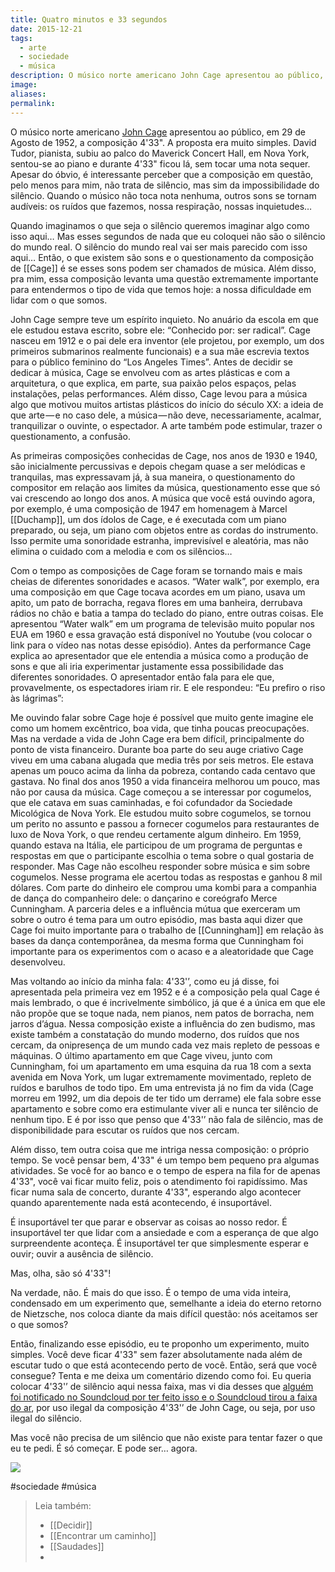 ```yaml
---
title: Quatro minutos e 33 segundos
date: 2015-12-21
tags:
  - arte
  - sociedade
  - música
description: O músico norte americano John Cage apresentou ao público, em 29 de Agosto de 1952, a composição 4'33". A proposta era muito simples.
image: 
aliases: 
permalink:
---
```

O músico norte americano [John Cage](https://en.wikipedia.org/wiki/John_Cage) apresentou ao público, em 29 de Agosto de 1952, a composição 4'33". A proposta era muito simples. David Tudor, pianista, subiu ao palco do Maverick Concert Hall, em Nova York, sentou-se ao piano e durante 4'33" ficou lá, sem tocar uma nota sequer. Apesar do óbvio, é interessante perceber que a composição em questão, pelo menos para mim, não trata de silêncio, mas sim da impossibilidade do silêncio. Quando o músico não toca nota nenhuma, outros sons se tornam audíveis: os ruídos que fazemos, nossa respiração, nossas inquietudes…

Quando imaginamos o que seja o silêncio queremos imaginar algo como isso aqui… Mas esses segundos de nada que eu coloquei não são o silêncio do mundo real. O silêncio do mundo real vai ser mais parecido com isso aqui… Então, o que existem são sons e o questionamento da composição de [[Cage]] é se esses sons podem ser chamados de música. Além disso, pra mim, essa composição levanta uma questão extremamente importante para entendermos o tipo de vida que temos hoje: a nossa dificuldade em lidar com o que somos.

John Cage sempre teve um espírito inquieto. No anuário da escola em que ele estudou estava escrito, sobre ele: “Conhecido por: ser radical”. Cage nasceu em 1912 e o pai dele era inventor (ele projetou, por exemplo, um dos primeiros submarinos realmente funcionais) e a sua mãe escrevia textos para o público feminino do “Los Angeles Times”. Antes de decidir se dedicar à música, Cage se envolveu com as artes plásticas e com a arquitetura, o que explica, em parte, sua paixão pelos espaços, pelas instalações, pelas performances. Além disso, Cage levou para a música algo que motivou muitos artistas plásticos do início do século XX: a ideia de que arte — e no caso dele, a música — não deve, necessariamente, acalmar, tranquilizar o ouvinte, o espectador. A arte também pode estimular, trazer o questionamento, a confusão.

As primeiras composições conhecidas de Cage, nos anos de 1930 e 1940, são inicialmente percussivas e depois chegam quase a ser melódicas e tranquilas, mas expressavam já, à sua maneira, o questionamento do compositor em relação aos limites da música, questionamento esse que só vai crescendo ao longo dos anos. A música que você está ouvindo agora, por exemplo, é uma composição de 1947 em homenagem à Marcel [[Duchamp]], um dos ídolos de Cage, e é executada com um piano preparado, ou seja, um piano com objetos entre as cordas do instrumento. Isso permite uma sonoridade estranha, imprevisível e aleatória, mas não elimina o cuidado com a melodia e com os silêncios…

Com o tempo as composições de Cage foram se tornando mais e mais cheias de diferentes sonoridades e acasos. “Water walk”, por exemplo, era uma composição em que Cage tocava acordes em um piano, usava um apito, um pato de borracha, regava flores em uma banheira, derrubava rádios no chão e batia a tampa do teclado do piano, entre outras coisas. Ele apresentou “Water walk” em um programa de televisão muito popular nos EUA em 1960 e essa gravação está disponível no Youtube (vou colocar o link para o vídeo nas notas desse episódio). Antes da performance Cage explica ao apresentador que ele entendia a música como a produção de sons e que ali iria experimentar justamente essa possibilidade das diferentes sonoridades. O apresentador então fala para ele que, provavelmente, os espectadores iriam rir. E ele respondeu: “Eu prefiro o riso às lágrimas”:

Me ouvindo falar sobre Cage hoje é possível que muito gente imagine ele como um homem excêntrico, boa vida, que tinha poucas preocupações. Mas na verdade a vida de John Cage era bem difícil, principalmente do ponto de vista financeiro. Durante boa parte do seu auge criativo Cage viveu em uma cabana alugada que media três por seis metros. Ele estava apenas um pouco acima da linha da pobreza, contando cada centavo que gastava. No final dos anos 1950 a vida financeira melhorou um pouco, mas não por causa da música. Cage começou a se interessar por cogumelos, que ele catava em suas caminhadas, e foi cofundador da Sociedade Micológica de Nova York. Ele estudou muito sobre cogumelos, se tornou um perito no assunto e passou a fornecer cogumelos para restaurantes de luxo de Nova York, o que rendeu certamente algum dinheiro. Em 1959, quando estava na Itália, ele participou de um programa de perguntas e respostas em que o participante escolhia o tema sobre o qual gostaria de responder. Mas Cage não escolheu responder sobre música e sim sobre cogumelos. Nesse programa ele acertou todas as respostas e ganhou 8 mil dólares. Com parte do dinheiro ele comprou uma kombi para a companhia de dança do companheiro dele: o dançarino e coreógrafo Merce Cunningham. A parceria deles e a influência mútua que exerceram um sobre o outro é tema para um outro episódio, mas basta aqui dizer que Cage foi muito importante para o trabalho de [[Cunningham]] em relação às bases da dança contemporânea, da mesma forma que Cunningham foi importante para os experimentos com o acaso e a aleatoridade que Cage desenvolveu.

Mas voltando ao início da minha fala: 4'33'’, como eu já disse, foi apresentada pela primeira vez em 1952 e é a composição pela qual Cage é mais lembrado, o que é incrivelmente simbólico, já que é a única em que ele não propõe que se toque nada, nem pianos, nem patos de borracha, nem jarros d’água. Nessa composição existe a influência do zen budismo, mas existe também a constatação do mundo moderno, dos ruídos que nos cercam, da onipresença de um mundo cada vez mais repleto de pessoas e máquinas. O último apartamento em que Cage viveu, junto com Cunningham, foi um apartamento em uma esquina da rua 18 com a sexta avenida em Nova York, um lugar extremamente movimentado, repleto de ruídos e barulhos de todo tipo. Em uma entrevista já no fim da vida (Cage morreu em 1992, um dia depois de ter tido um derrame) ele fala sobre esse apartamento e sobre como era estimulante viver ali e nunca ter silêncio de nenhum tipo. E é por isso que penso que 4'33'’ não fala de silêncio, mas de disponibilidade para escutar os ruídos que nos cercam.

Além disso, tem outra coisa que me intriga nessa composição: o próprio tempo. Se você pensar bem, 4'33" é um tempo bem pequeno pra algumas atividades. Se você for ao banco e o tempo de espera na fila for de apenas 4'33", você vai ficar muito feliz, pois o atendimento foi rapidíssimo. Mas ficar numa sala de concerto, durante 4'33", esperando algo acontecer quando aparentemente nada está acontecendo, é insuportável.

É insuportável ter que parar e observar as coisas ao nosso redor. É insuportável ter que lidar com a ansiedade e com a esperança de que algo surpreendente aconteça. É insuportável ter que simplesmente esperar e ouvir; ouvir a ausência de silêncio.

Mas, olha, são só 4'33"!

Na verdade, não. É mais do que isso. É o tempo de uma vida inteira, condensado em um experimento que, semelhante a ideia do eterno retorno de Nietzsche, nos coloca diante da mais difícil questão: nós aceitamos ser o que somos?

Então, finalizando esse episódio, eu te proponho um experimento, muito simples. Você deve ficar 4'33" sem fazer absolutamente nada além de escutar tudo o que está acontecendo perto de você. Então, será que você consegue? Tenta e me deixa um comentário dizendo como foi. Eu queria colocar 4'33'’ de silêncio aqui nessa faixa, mas vi dia desses que [alguém foi notificado no Soundcloud por ter feito isso e o Soundcloud tirou a faixa do ar](http://nymag.com/following/2015/12/soundcloud-takes-down-john-cage-433-remix.html#), por uso ilegal da composição 4'33'’ de John Cage, ou seja, por uso ilegal do silêncio.

Mas você não precisa de um silêncio que não existe para tentar fazer o que eu te pedi. É só começar. E pode ser… agora.

<img src="/assets/img/4'33'’-medium.jpeg">


#sociedade #música

> Leia também:
> - [[Decidir]]
> - [[Encontrar um caminho]]
> - [[Saudades]]
> -
